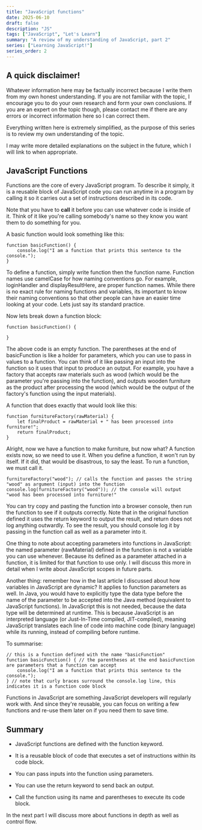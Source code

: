 ```yaml
---
title: "JavaScript functions"
date: 2025-06-10
draft: false
description: "JS"
tags: ["JavaScript", "Let's Learn"]
summary: "A review of my understanding of JavaScript, part 2"
series: ["Learning JavaScript!"]
series_order: 2
---
```


## A quick disclaimer!

Whatever information here may be factually incorrect because I write them from my own honest understanding. If you are not familiar with the topic, I encourage you to do your own research and form your own conclusions. If you are an expert on the topic though, please contact me if there are any errors or incorrect information here so I can correct them.

Everything written here is extremely simplified, as the purpose of this series is to review my own understanding of the topic.

I may write more detailed explanations on the subject in the future, which I will link to when appropriate.

## JavaScript Functions

Functions are the core of every JavaScript program. To describe it simply, it is a reusable block of JavaScript code you can run anytime in a program by calling it so it carries out a set of instructions described in its code.

Note that you have to **call** it before you can use whatever code is inside of it. Think of it like you're calling somebody's name so they know you want them to do something for you.

A basic function would look something like this:

```
function basicFunction() {
    console.log("I am a function that prints this sentence to the console.");
}
```

To define a function, simply write function then the function name. Function names use camelCase for how naming conventions go. For example, loginHandler and displayResultHere, are proper function names. While there is no exact rule for naming functions and variables, its important to know their naming conventions so that other people can have an easier time looking at your code. Lets just say its standard practice.

Now lets break down a function block:

```
function basicFunction() {

}
```

The above code is an empty function. The parentheses at the end of basicFunction is like a holder for parameters, which you can use to pass in values to a function. You can think of it like passing an input into the function so it uses that input to produce an output. For example, you have a factory that accepts raw materials such as wood (which would be the parameter you're passing into the function), and outputs wooden furniture as the product after processing the wood (which would be the output of the factory's function using the input materials).

A function that does exactly that would look like this:

```
function furnitureFactory(rawMaterial) {
    let finalProduct = rawMaterial + " has been processed into furniture!";
    return finalProduct;
}
```

Alright, now we have a function to make furniture, but now what? A function exists now, so we need to use it. When you define a function, it won't run by itself. If it did, that would be disastrous, to say the least. To run a function, we must call it.

```
furnitureFactory("wood"); // calls the function and passes the string "wood" as argument (input) into the function
console.log(furnitureFactory("wood")); // the console will output "wood has been processed into furniture!"
```

You can try copy and pasting the function into a browser console, then run the function to see if it outputs correctly. Note that in the original function defined it uses the return keyword to output the result, and return does not log anything outwardly. To see the result, you should console log it by passing in the function call as well as a parameter into it.

One thing to note about accepting parameters into functions in JavaScript: the named parameter (rawMaterial) defined in the function is not a variable you can use whenever. Because its defined as a parameter attached in a function, it is limited for that function to use only. I will discuss this more in detail when I write about JavaScript scopes in future parts.

Another thing: remember how in the last article I discussed about how variables in JavaScript are dynamic? It applies to function parameters as well. In Java, you would have to explicitly type the data type before the name of the parameter to be accepted into the Java method (equivalent to JavaScript functions). In JavaScript this is not needed, because the data type will be determined at runtime. This is because JavaScript is an interpreted language (or Just-In-Time compiled, JIT-compiled), meaning JavaScript translates each line of code into machine code (binary language) while its running, instead of compiling before runtime.

To summarise:

```
// this is a function defined with the name "basicFunction"
function basicFunction() { // the parentheses at the end basicFunction are parameters that a function can accept
    console.log("I am a function that prints this sentence to the console.");
} // note that curly braces surround the console.log line, this indicates it is a function code block
```

Functions in JavaScript are something JavaScript developers will regularly work with. And since they're reusable, you can focus on writing a few functions and re-use them later on if you need them to save time.

## Summary

- JavaScript functions are defined with the function keyword.

- It is a reusable block of code that executes a set of instructions within its code block.

- You can pass inputs into the function using parameters.

- You can use the return keyword to send back an output.

- Call the function using its name and parentheses to execute its code block.

In the next part I will discuss more about functions in depth as well as control flow.
